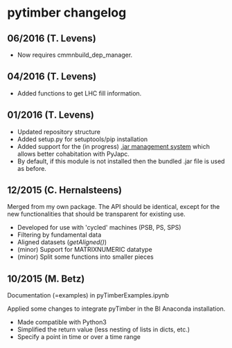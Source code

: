 # pytimber changelog

## 06/2016 (T. Levens)

  * Now requires cmmnbuild_dep_manager.

## 04/2016 (T. Levens)

  * Added functions to get LHC fill information.

## 01/2016 (T. Levens)

  * Updated repository structure
  * Added setup.py for setuptools/pip installation
  * Added support for the (in progress) [.jar management system](https://gitlab.cern.ch/bi/cmmnbuild-dep-manager)
    which allows better cohabitation with PyJapc.
  * By default, if this module is not installed then the bundled .jar file is
    used as before.

## 12/2015 (C. Hernalsteens)

Merged from my own package. The API should be identical, except for the new
functionalities that should be transparent for existing use.

  * Developed for use with 'cycled' machines (PSB, PS, SPS)
  * Filtering by fundamental data
  * Aligned datasets (*getAligned()*)
  * (minor) Support for MATRIXNUMERIC datatype
  * (minor) Split some functions into smaller pieces

## 10/2015 (M. Betz)

Documentation (=examples) in pyTimberExamples.ipynb

Applied some changes to integrate pyTimber in the BI Anaconda installation.

  * Made compatible with Python3
  * Simplified the return value (less nesting of lists in dicts, etc.)
  * Specify a point in time or over a time range
